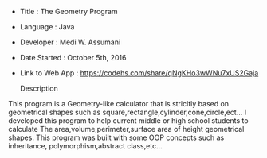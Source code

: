 * Title : The Geometry Program
* Language : Java
* Developer : Medi W. Assumani
* Date Started : October 5th, 2016
* Link to Web App : https://codehs.com/share/qNgKHo3wWNu7xUS2Gaja

    Description
    
This program is a Geometry-like calculator that is stricltly based on geometrical shapes such as square,rectangle,cylinder,cone,circle,ect... I developed this program to help current middle or high school students to calculate The area,volume,perimeter,surface area of height geometrical shapes. This program was built with some OOP concepts such as inheritance, polymorphism,abstract class,etc...
